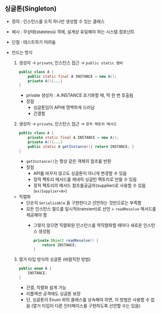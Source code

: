 ## 싱글톤(Singleton)

- 정의 : 인스턴스를 오직 하나만 생성할 수 있는 클래스
- 예시 : 무상태(stateless) 객체, 설계상 유일해야 하는 시스템 컴포넌트
- 단점 : 테스트하기 어려움
- 만드는 방식
    1. 생성자 → `private`, 인스턴스 접근 → `public static 멤버`
        
        ```java
        public class A {
        	public static final A INSTANCE = new A();
        	private A(){...}	
        }
        ```
        
        - private 생성자 : A.INSTANCE 초기화할 때, 딱 한 번 호출됨
        - 장점
            - 싱글톤임이 API에 명백하게 드러남
            - 간결함
    2. 생성자 → `private`, 인스턴스 접근 → `정적 팩토리 메서드`
        
        ```java
        public class A {
        	private static final A INSTANCE = new A();
        	private A(){...}
        	public static A getInstance(){ return INSTANCE; }
        }
        ```
        
        - `getInstance()`는 항상 같은 객체의 참조를 반환
        - 장점
            - API를 바꾸지 않고도 싱글톤이 아니게 변경할 수 있음
            - 정적 팩토리 메서드를 제네릭 싱글턴 팩토리로 만들 수 있음
            - 정적 팩토리의 메서드 참조를공급자(supplier)로 사용할 수 있음 (`ex)Supplier<A>`)
    - 직렬화
        - 단순히 `Serializable` 을 구현한다고 선언하는 것만으로는 부족함
        - 모든 인스턴스 필드를 일시적(transient)로 선언 + `readResolve` 메서드를 제공해야 함
            - 그렇지 않으면 직렬화된 인스턴스를 역직렬화할 때마다 새로운 인스턴스 생성됨
                
                ```java
                private Object readResolve() {
                	return INSTANCE;
                }
                ```
                
    3. 열거 타입 방식의 싱글톤 (바람직한 방법)
        
        ```java
        public enum A {
        	INSTANCE;
        }
        ```
        
        - 간결, 직렬화 쉽게 가능
        - 리플렉션 공격에도 싱글톤 보장
        - 단, 싱글톤이 Enum 외의 클래스를 상속해야 하면, 이 방법은 사용할 수 없음
	        (열거 타입이 다른 인터페이스를 구현하도록 선언할 수는 있음)


